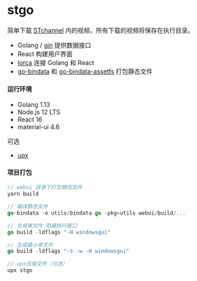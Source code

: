 # stgo

简单下载 [STchannel](https://play.google.com/store/apps/details?id=jp.co.shueisha.stchannel) 内的视频，所有下载的视频将保存在执行目录。  

+ Golang / [gin](https://github.com/gin-gonic/gin) 提供数据接口
+ React 构建用户界面
+ [lorca](https://github.com/zserge/lorca) 连接 Golang 和 React
+ [go-bindata](https://github.com/go-bindata/go-bindata) 和 [go-bindata-assetfs](https://github.com/elazarl/go-bindata-assetfs) 打包静态文件

#### 运行环境

+ Golang 1.13
+ Node.js 12 LTS
+ React 16
+ material-ui 4.6

可选
+ [upx](https://upx.github.io/)

#### 项目打包
```go
// webui 目录下打包静态文件
yarn build

// 编译静态文件
go-bindata -o utils/bindata.go -pkg=utils webui/build/...

// 生成单文件 隐藏执行窗口
go build -ldflags "-H windowsgui"

// 生成最小单文件
go build -ldflags "-s -w -H windowsgui"

// upx压缩文件（可选）
upx stgo
```
